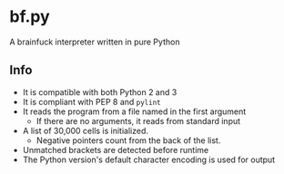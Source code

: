 # bf.py

A brainfuck interpreter written in pure Python

## Info

- It is compatible with both Python 2 and 3
- It is compliant with PEP 8 and `pylint`
- It reads the program from a file named in the first argument
	- If there are no arguments, it reads from standard input
- A list of 30,000 cells is initialized.
	- Negative pointers count from the back of the list.
- Unmatched brackets are detected before runtime
- The Python version's default character encoding is used for output
